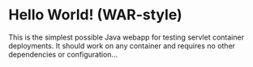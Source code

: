 Hello World! (WAR-style)
===============

This is the simplest possible Java webapp for testing servlet container deployments.  It should work on any container and requires no other dependencies or configuration...
